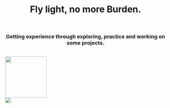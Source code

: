 

<h1 align="center"> Fly light, no more Burden.</h1>

<br>

<h3 align="center">Getting experience through exploring, practice and working on some projects.</h3>
<br>

  

<img src="https://github-readme-stats-git-masterrstaa-rickstaa.vercel.app/api?username=hirenlimbad&theme=tokyonight" style="height:130px; align:center;" />

<br>

<!--  <img src="https://img.shields.io/badge/Python-FFD43B?style=for-the-badge&logo=python&logoColor=blue" style="align:center" />  ![HTML5](https://img.shields.io/badge/html5-%23E34F26.svg?style=for-the-badge&logo=html5&logoColor=white)
![CSS3](https://img.shields.io/badge/css3-%231572B6.svg?style=for-the-badge&logo=css3&logoColor=white)   ![JavaScript](https://img.shields.io/badge/javascript-%23323330.svg?style=for-the-badge&logo=javascript&logoColor=%23F7DF1E)
   -->
  
  <a href="https://leetcode.com/hirenlimbad" target="_blank" >
  <img src="https://img.shields.io/badge/LeetCode-000000?style=for-the-badge&logo=LeetCode&logoColor=#d16c06">
  </a>
 
